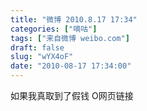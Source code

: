 ```yaml
---
title: "微博 2010.8.17 17:34"
categories: ["嘀咕"]
tags: ["来自微博 weibo.com"]
draft: false
slug: "wYX4oF"
date: "2010-08-17 17:34:00"
---
```


<p>如果我真取到了假钱 O网页链接 ​​​​</p>
